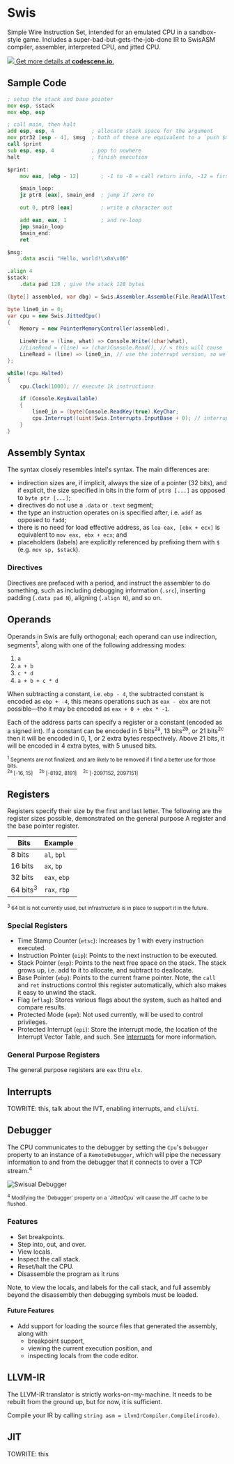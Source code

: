 # Swis

Simple Wire Instruction Set, intended for an emulated CPU in a sandbox-style game.
Includes a super-bad-but-gets-the-job-done IR to SwisASM compiler, assembler, interpreted CPU, and jitted CPU.

[![](https://codescene.io/projects/6331/status.svg) Get more details at **codescene.io**.](https://codescene.io/projects/6331/jobs/latest-successful/results)

## Sample Code

```asm
; setup the stack and base pointer
mov esp, $stack
mov ebp, esp

; call main, then halt
add esp, esp, 4            ; allocate stack space for the argument
mov ptr32 [esp - 4], $msg  ; both of these are equivalent to a `push $msg`
call $print
sub esp, esp, 4            ; pop to nowhere
halt                       ; finish execution

$print:
	mov eax, [ebp - 12]       ; -1 to -8 = call return info, -12 = first 4 byte arg

	$main_loop:
	jz ptr8 [eax], $main_end  ; jump if zero to

	out 0, ptr8 [eax]         ; write a character out

	add eax, eax, 1           ; and re-loop
	jmp $main_loop
	$main_end:
	ret

$msg:
	.data ascii "Hello, world!\x0a\x00"

.align 4
$stack:
	.data pad 128 ; give the stack 128 bytes
```

```C#
(byte[] assembled, var dbg) = Swis.Assembler.Assemble(File.ReadAllText("program.asm"));

byte line0_in = 0;
var cpu = new Swis.JittedCpu()
{
	Memory = new PointerMemoryController(assembled),

	LineWrite = (line, what) => Console.Write((char)what),
	//LineRead = (line) => (char)Console.Read(), // < this will cause `in dest, line` to block and freeze the cpu while waiting for input
	LineRead = (line) => line0_in, // use the interrupt version, so we won't freeze (if desired); note: interrupt handler not included in this demo, so it will be silently ignored
};

while(!cpu.Halted)
{
	cpu.Clock(1000); // execute 1k instructions

	if (Console.KeyAvailable)
	{
		line0_in = (byte)Console.ReadKey(true).KeyChar;
		cpu.Interrupt((uint)Swis.Interrupts.InputBase + 0); // interrupt for io input #0
	}
}
```

## Assembly Syntax

The syntax closely resembles Intel's syntax.  The main differences are:

 - indirection sizes are, if implicit, always the size of a pointer (32 bits),
	and if explicit, the size specified in bits in the form of `ptr8 [...]` as opposed to `byte ptr [...]`;
 - directives do not use a `.data` or `.text` segment;
 - the type an instruction operates on is specified after, i.e. `addf` as opposed to `fadd`;
 - there is no need for load effective address, as `lea eax, [ebx + ecx]` is equivalent to `mov eax, ebx + ecx`; and
 - placeholders (labels) are explicitly referenced by prefixing them with `$` (e.g. `mov sp, $stack`).

### Directives

Directives are prefaced with a period, and instruct the assembler to do something,
such as including debugging information (`.src`), inserting padding (`.data pad N`),
aligning (`.align N`), and so on.

## Operands

Operands in Swis are fully orthogonal; each operand can use indirection, segments<sup>1</sup>,
along with one of the following addressing modes:

 1. `a`
 2. `a + b`
 3. `c * d`
 4. `a + b + c * d`

When subtracting a constant, i.e. `ebp - 4`, the subtracted constant is encoded as `ebp + -4`,
this means operations such as `eax - ebx` are not possible—tho it may be encoded as `eax + 0 + ebx * -1`.

Each of the address parts can specify a register or a constant (encoded as a signed int).
If a constant can be encoded in 5 bits<sup>2a</sup>, 13 bits<sup>2b</sup>, or
21 bits<sup>2c</sup> then it will be encoded in 0, 1, or 2 extra bytes respectively.
Above 21 bits, it will be encoded in 4 extra bytes, with 5 unused bits.
  
<sub>
	<sup>1</sup> Segments are not finalized, and are likely to be removed if I find a better use for those bits. <br/>
	<sup>2a</sup> [-16, 15]&emsp;
	<sup>2b</sup> [-8192, 8191]&emsp;
	<sup>2c</sup> [-2097152, 2097151]<br/>
	<!--<sup>2a</sup> -16 &le; &#x1d465; &le; 15 &emsp;
	<sup>2b</sup> -8192 &le; &#x1d465; &le; 8191 &emsp;
	<sup>2c</sup> -2,097,152 &le; &#x1d465; &le; 2,097,151 <br/>-->
</sub>

## Registers

Registers specify their size by the first and last letter.
The following are the register sizes possible, demonstrated on the general purpose A register and the base pointer register.


| Bits               | Example       |
| ------------------ | ------------- |
| 8 bits             | `al`, `bpl`  |
| 16 bits            | `ax`, `bp`   |
| 32 bits            | `eax`, `ebp` |
| 64 bits<sup>3</sup>| `rax`, `rbp` |

<sub>
	<sup>3</sup> 64 bit is not currently used, but infrastructure is in place to support it in the future. <br/>
</sub>

### Special Registers

 - Time Stamp Counter (`etsc`): Increases by 1 with every instruction executed.
 - Instruction Pointer (`eip`): Points to the next instruction to be executed.
 - Stack Pointer (`esp`): Points to the next free space on the stack.
   The stack grows up, i.e. add to it to allocate, and subtract to deallocate.
 - Base Pointer (`ebp`): Points to the current frame pointer.  Note, the `call` and `ret`
   instructions control this register automatically, which also makes it easy to unwind the stack.
 - Flag (`eflag`): Stores various flags about the system, such as halted and compare results.
 - Protected Mode (`epm`): Not used currently, will be used to control privileges.
 - Protected Interrupt (`epi`): Store the interrupt mode, the location of the Interrupt Vector Table,
   and such.  See [Interrupts](#interrupts) for more information.

### General Purpose Registers

The general purpose registers are `eax` thru `elx`.

## Interrupts

TOWRITE: this, talk about the IVT, enabling interrupts, and `cli`/`sti`.

## Debugger

The CPU communicates to the debugger by setting the `Cpu`'s `Debugger` property 
to an instance of a `RemoteDebugger`, which will pipe the necessary information to and from the
debugger that it connects to over a TCP stream.<sup>4</sup>

![](Images/swisual-debugger-disassembler.png?raw=true "Swisual Debugger")

<sub>
	<sup>4</sup> Modifying the `Debugger` property on a `JittedCpu` will cause the JIT cache to be flushed.
</sub>

### Features

 - Set breakpoints.
 - Step into, out, and over.
 - View locals.
 - Inspect the call stack.
 - Reset/halt the CPU.
 - Disassemble the program as it runs

Note, to view the locals, and labels for the call stack, and full assembly beyond the disassembly
then debugging symbols must be loaded.

#### Future Features

 - Add support for loading the source files that generated the assembly, along with
   + breakpoint support,
   + viewing the current execution position, and
   + inspecting locals from the code editor.

## LLVM-IR

The LLVM-IR translator is strictly works-on-my-machine.
It needs to be rebuilt from the ground up, but for now, it is sufficient.

Compile your IR by calling `string asm = LlvmIrCompiler.Compile(ircode)`.

## JIT

TOWRITE: this